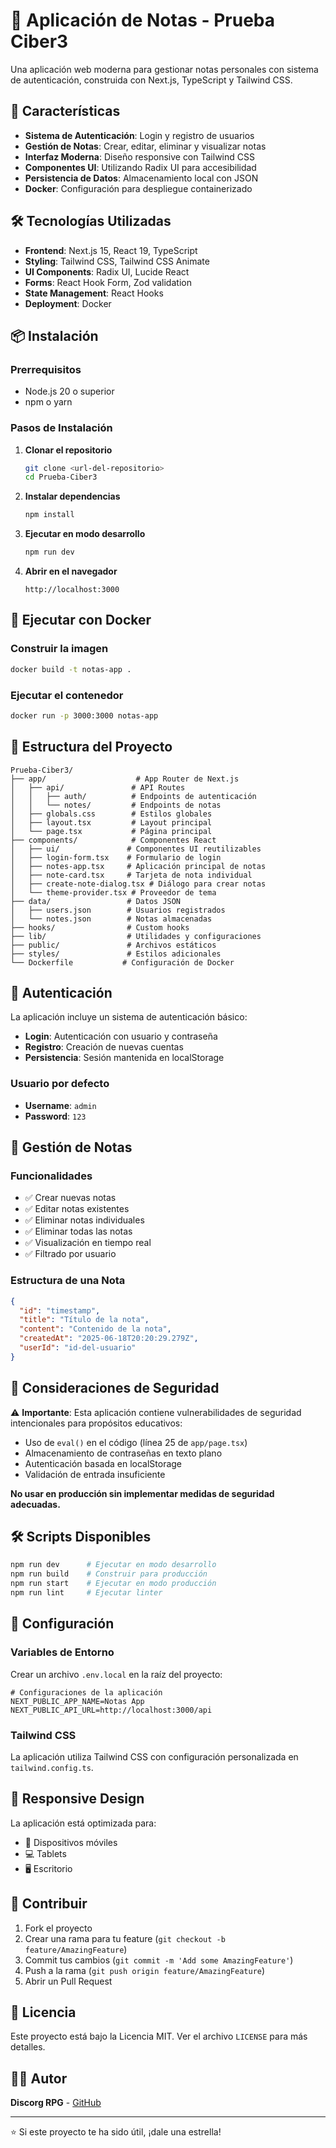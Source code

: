 # 📝 Aplicación de Notas - Prueba Ciber3

Una aplicación web moderna para gestionar notas personales con sistema de autenticación, construida con Next.js, TypeScript y Tailwind CSS.

## 🚀 Características

- **Sistema de Autenticación**: Login y registro de usuarios
- **Gestión de Notas**: Crear, editar, eliminar y visualizar notas
- **Interfaz Moderna**: Diseño responsive con Tailwind CSS
- **Componentes UI**: Utilizando Radix UI para accesibilidad
- **Persistencia de Datos**: Almacenamiento local con JSON
- **Docker**: Configuración para despliegue containerizado

## 🛠️ Tecnologías Utilizadas

- **Frontend**: Next.js 15, React 19, TypeScript
- **Styling**: Tailwind CSS, Tailwind CSS Animate
- **UI Components**: Radix UI, Lucide React
- **Forms**: React Hook Form, Zod validation
- **State Management**: React Hooks
- **Deployment**: Docker

## 📦 Instalación

### Prerrequisitos

- Node.js 20 o superior
- npm o yarn

### Pasos de Instalación

1. **Clonar el repositorio**
   ```bash
   git clone <url-del-repositorio>
   cd Prueba-Ciber3
   ```

2. **Instalar dependencias**
   ```bash
   npm install
   ```

3. **Ejecutar en modo desarrollo**
   ```bash
   npm run dev
   ```

4. **Abrir en el navegador**
   ```
   http://localhost:3000
   ```

## 🐳 Ejecutar con Docker

### Construir la imagen
```bash
docker build -t notas-app .
```

### Ejecutar el contenedor
```bash
docker run -p 3000:3000 notas-app
```

## 📁 Estructura del Proyecto

```
Prueba-Ciber3/
├── app/                    # App Router de Next.js
│   ├── api/               # API Routes
│   │   ├── auth/          # Endpoints de autenticación
│   │   └── notes/         # Endpoints de notas
│   ├── globals.css        # Estilos globales
│   ├── layout.tsx         # Layout principal
│   └── page.tsx           # Página principal
├── components/            # Componentes React
│   ├── ui/               # Componentes UI reutilizables
│   ├── login-form.tsx    # Formulario de login
│   ├── notes-app.tsx     # Aplicación principal de notas
│   ├── note-card.tsx     # Tarjeta de nota individual
│   ├── create-note-dialog.tsx # Diálogo para crear notas
│   └── theme-provider.tsx # Proveedor de tema
├── data/                 # Datos JSON
│   ├── users.json        # Usuarios registrados
│   └── notes.json        # Notas almacenadas
├── hooks/                # Custom hooks
├── lib/                  # Utilidades y configuraciones
├── public/               # Archivos estáticos
├── styles/               # Estilos adicionales
└── Dockerfile           # Configuración de Docker
```

## 🔐 Autenticación

La aplicación incluye un sistema de autenticación básico:

- **Login**: Autenticación con usuario y contraseña
- **Registro**: Creación de nuevas cuentas
- **Persistencia**: Sesión mantenida en localStorage

### Usuario por defecto
- **Username**: `admin`
- **Password**: `123`

## 📝 Gestión de Notas

### Funcionalidades
- ✅ Crear nuevas notas
- ✅ Editar notas existentes
- ✅ Eliminar notas individuales
- ✅ Eliminar todas las notas
- ✅ Visualización en tiempo real
- ✅ Filtrado por usuario

### Estructura de una Nota
```json
{
  "id": "timestamp",
  "title": "Título de la nota",
  "content": "Contenido de la nota",
  "createdAt": "2025-06-18T20:20:29.279Z",
  "userId": "id-del-usuario"
}
```

## 🚨 Consideraciones de Seguridad

⚠️ **Importante**: Esta aplicación contiene vulnerabilidades de seguridad intencionales para propósitos educativos:

- Uso de `eval()` en el código (línea 25 de `app/page.tsx`)
- Almacenamiento de contraseñas en texto plano
- Autenticación basada en localStorage
- Validación de entrada insuficiente

**No usar en producción sin implementar medidas de seguridad adecuadas.**

## 🛠️ Scripts Disponibles

```bash
npm run dev      # Ejecutar en modo desarrollo
npm run build    # Construir para producción
npm run start    # Ejecutar en modo producción
npm run lint     # Ejecutar linter
```

## 🔧 Configuración

### Variables de Entorno
Crear un archivo `.env.local` en la raíz del proyecto:

```env
# Configuraciones de la aplicación
NEXT_PUBLIC_APP_NAME=Notas App
NEXT_PUBLIC_API_URL=http://localhost:3000/api
```

### Tailwind CSS
La aplicación utiliza Tailwind CSS con configuración personalizada en `tailwind.config.ts`.

## 📱 Responsive Design

La aplicación está optimizada para:
- 📱 Dispositivos móviles
- 💻 Tablets
- 🖥️ Escritorio

## 🤝 Contribuir

1. Fork el proyecto
2. Crear una rama para tu feature (`git checkout -b feature/AmazingFeature`)
3. Commit tus cambios (`git commit -m 'Add some AmazingFeature'`)
4. Push a la rama (`git push origin feature/AmazingFeature`)
5. Abrir un Pull Request

## 📄 Licencia

Este proyecto está bajo la Licencia MIT. Ver el archivo `LICENSE` para más detalles.

## 👨‍💻 Autor

**Discorg RPG** - [GitHub](https://github.com/discorg-rpg)

---

⭐ Si este proyecto te ha sido útil, ¡dale una estrella! 
